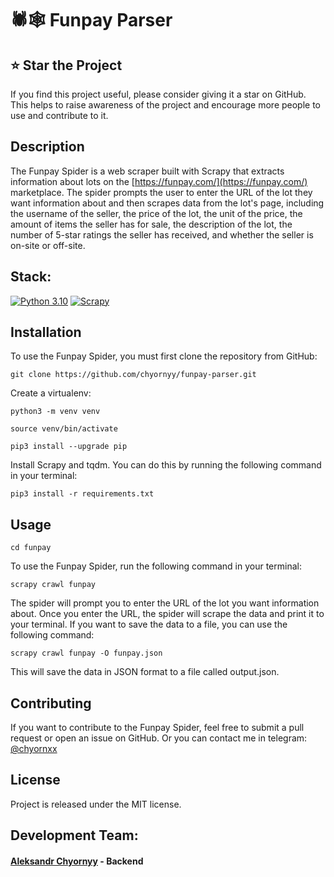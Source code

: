 # 🕷🕸 Funpay Parser

## ⭐️ Star the Project
If you find this project useful, please consider giving it a star on GitHub. This helps to raise awareness of the project and encourage more people to use and contribute to it.

## Description
The Funpay Spider is a web scraper built with Scrapy that extracts information about lots on the [https://funpay.com/](https://funpay.com/) marketplace. The spider prompts the user to enter the URL of the lot they want information about and then scrapes data from the lot's page, including the username of the seller, the price of the lot, the unit of the price, the amount of items the seller has for sale, the description of the lot, the number of 5-star ratings the seller has received, and whether the seller is on-site or off-site.

## Stack:
[![Python 3.10](https://img.shields.io/badge/Python%203.9-14354C?style=for-the-badge&logo=python&logoColor=white)](https://www.python.org/)
[![Scrapy](https://img.shields.io/badge/Scrapy-0E67df?style=for-the-badge&logo=scrapy&logoColor=white)](https://scrapy.org/)

## Installation
To use the Funpay Spider, you must first clone the repository from GitHub:
```
git clone https://github.com/chyornyy/funpay-parser.git
```
Create a virtualenv:
```
python3 -m venv venv
```
```
source venv/bin/activate
```
```
pip3 install --upgrade pip
```
Install Scrapy and tqdm. You can do this by running the following command in your terminal:
```
pip3 install -r requirements.txt
```

## Usage
```
cd funpay
```
To use the Funpay Spider, run the following command in your terminal:
```
scrapy crawl funpay
```
The spider will prompt you to enter the URL of the lot you want information about. Once you enter the URL, the spider will scrape the data and print it to your terminal. If you want to save the data to a file, you can use the following command:
```
scrapy crawl funpay -O funpay.json
```
This will save the data in JSON format to a file called output.json.

## Contributing
If you want to contribute to the Funpay Spider, feel free to submit a pull request or open an issue on GitHub.
Or you can contact me in telegram: [@chyornxx](t.me/chyornxx)

## License
Project is released under the MIT license.

## Development Team:
#### [Aleksandr Chyornyy](https://github.com/chyornyy) - Backend